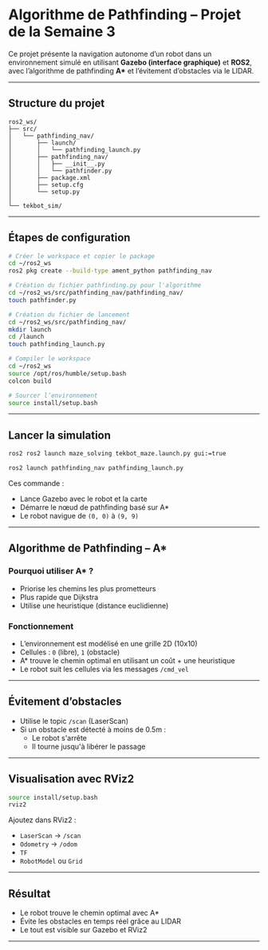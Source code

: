 # Algorithme de Pathfinding – Projet de la Semaine 3

Ce projet présente la navigation autonome d’un robot dans un environnement simulé en utilisant **Gazebo (interface graphique)** et **ROS2**, avec l’algorithme de pathfinding **A\*** et l’évitement d’obstacles via le LIDAR.

---

## Structure du projet

```
ros2_ws/
├── src/
│   └── pathfinding_nav/
│       ├── launch/
│       │   └── pathfinding_launch.py
│       ├── pathfinding_nav/
│       │   ├── __init__.py
│       │   └── pathfinder.py
│       ├── package.xml
│       ├── setup.cfg
│       └── setup.py
│      
└── tekbot_sim/
```

---

## Étapes de configuration

```bash
# Créer le workspace et copier le package
cd ~/ros2_ws
ros2 pkg create --build-type ament_python pathfinding_nav

# Création du fichier pathfinding.py pour l'algorithme
cd ~/ros2_ws/src/pathfinding_nav/pathfinding_nav/
touch pathfinder.py

# Création du fichier de lancement 
cd ~/ros2_ws/src/pathfinding_nav/
mkdir launch
cd /launch
touch pathfinding_launch.py

# Compiler le workspace
cd ~/ros2_ws
source /opt/ros/humble/setup.bash
colcon build

# Sourcer l’environnement
source install/setup.bash
```

---

## Lancer la simulation

```bash
ros2 ros2 launch maze_solving tekbot_maze.launch.py gui:=true
```

```bash
ros2 launch pathfinding_nav pathfinding_launch.py
```

Ces commande :
- Lance Gazebo avec le robot et la carte
- Démarre le nœud de pathfinding basé sur A*
- Le robot navigue de `(0, 0)` à `(9, 9)`

---

## Algorithme de Pathfinding – A\*

### Pourquoi utiliser A* ?
- Priorise les chemins les plus prometteurs
- Plus rapide que Dijkstra
- Utilise une heuristique (distance euclidienne)

### Fonctionnement
- L’environnement est modélisé en une grille 2D (10x10)
- Cellules : `0` (libre), `1` (obstacle)
- A* trouve le chemin optimal en utilisant un coût + une heuristique
- Le robot suit les cellules via les messages `/cmd_vel`

---

## Évitement d’obstacles

- Utilise le topic `/scan` (LaserScan)
- Si un obstacle est détecté à moins de 0.5m :
  - Le robot s'arrête
  - Il tourne jusqu'à libérer le passage

---

## Visualisation avec RViz2

```bash
source install/setup.bash
rviz2
```

Ajoutez dans RViz2 :
- `LaserScan` → `/scan`
- `Odometry` → `/odom`
- `TF`
- `RobotModel` ou `Grid`

---

## Résultat

- Le robot trouve le chemin optimal avec A*
- Évite les obstacles en temps réel grâce au LIDAR
- Le tout est visible sur Gazebo et RViz2

---